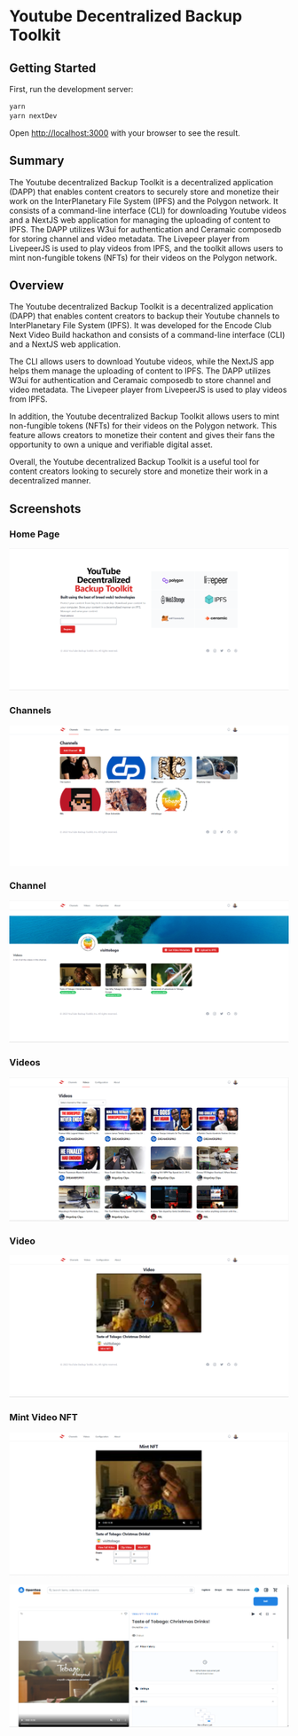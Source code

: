 # Youtube Decentralized Backup Toolkit

## Getting Started

First, run the development server:

```bash
yarn
yarn nextDev
```

Open [http://localhost:3000](http://localhost:3000) with your browser to see the result.

## Summary

The Youtube decentralized Backup Toolkit is a decentralized application (DAPP) that enables content creators to securely store and monetize their work on the InterPlanetary File System (IPFS) and the Polygon network. It consists of a command-line interface (CLI) for downloading Youtube videos and a NextJS web application for managing the uploading of content to IPFS. The DAPP utilizes W3ui for authentication and Ceramaic composedb for storing channel and video metadata. The Livepeer player from LivepeerJS is used to play videos from IPFS, and the toolkit allows users to mint non-fungible tokens (NFTs) for their videos on the Polygon network.

## Overview

The Youtube decentralized Backup Toolkit is a decentralized application (DAPP) that enables content creators to backup their Youtube channels to InterPlanetary File System (IPFS). It was developed for the Encode Club Next Video Build hackathon and consists of a command-line interface (CLI) and a NextJS web application.

The CLI allows users to download Youtube videos, while the NextJS app helps them manage the uploading of content to IPFS. The DAPP utilizes W3ui for authentication and Ceramaic composedb to store channel and video metadata. The Livepeer player from LivepeerJS is used to play videos from IPFS.

In addition, the Youtube decentralized Backup Toolkit allows users to mint non-fungible tokens (NFTs) for their videos on the Polygon network. This feature allows creators to monetize their content and gives their fans the opportunity to own a unique and verifiable digital asset.

Overall, the Youtube decentralized Backup Toolkit is a useful tool for content creators looking to securely store and monetize their work in a decentralized manner.


## Screenshots

### Home Page
![alt text](https://github.com/dominichackett/Youtube-Decentralized-Backup-Toolkit/blob/main/images/home.png)


### Channels
![alt text](https://github.com/dominichackett/Youtube-Decentralized-Backup-Toolkit/blob/main/images/channels.png)


### Channel
![alt text](https://github.com/dominichackett/Youtube-Decentralized-Backup-Toolkit/blob/main/images/channel.png)


### Videos
![alt text](https://github.com/dominichackett/Youtube-Decentralized-Backup-Toolkit/blob/main/images/videos.png)


### Video
![alt text](https://github.com/dominichackett/Youtube-Decentralized-Backup-Toolkit/blob/main/images/video.png)


### Mint Video NFT
![alt text](https://github.com/dominichackett/Youtube-Decentralized-Backup-Toolkit/blob/main/images/nft.png)

![alt text](https://github.com/dominichackett/Youtube-Decentralized-Backup-Toolkit/blob/main/images/opensea.png)







